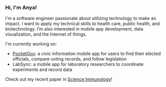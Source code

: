 ### Hi, I'm Anya!

I'm a software engineer passionate about utilizing technology to make an impact. I want to apply my technical skills to health care, public health, and biotechnology. I’m also interested in mobile app development, data visualization, and the Internet of things.

I'm currently working on:
- [PocketGov](https://www.youtube.com/watch?v=h7dbnkKF-PQ&list=PLx0iOsdUOUmnwv1vrUcoOhP736-omYGMN&index=28): a civic information mobile app for users to find their elected officials, compare voting records, and follow legislation
- LabSync: a mobile app for laboratory researchers to coordinate experiments and record data 

Check out my recent paper in [Science Immunology](https://immunology.sciencemag.org/content/6/56/eabe1801)!

<!--
**aannyyaa/aannyyaa** is a ✨ _special_ ✨ repository because its `README.md` (this file) appears on your GitHub profile.

Here are some ideas to get you started:

- 🔭 I’m currently working on ...
- 🌱 I’m currently learning ...
- 👯 I’m looking to collaborate on ...
- 🤔 I’m looking for help with ...
- 💬 Ask me about ...
- 📫 How to reach me: ...
- 😄 Pronouns: ...
- ⚡ Fun fact: ...
-->
